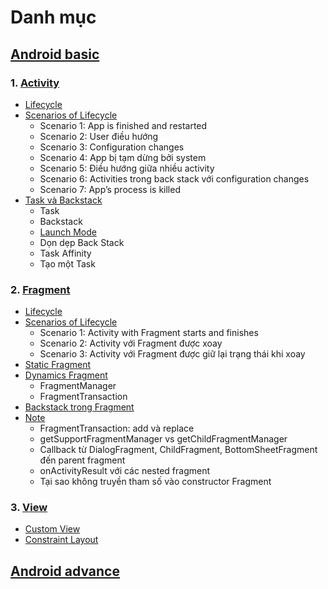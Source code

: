 # Danh mục

## [Android basic](./android-basic.md)
### 1. [Activity](./android-basic.md/#1-activity)
- [Lifecycle](./android-basic.md/#11-lifecycle)
- [Scenarios of Lifecycle](./android-basic.md/#12-Scenarios-of-Lifecycle)
    - Scenario 1: App is finished and restarted
    - Scenario 2: User điều hướng
    - Scenario 3: Configuration changes
    - Scenario 4: App bị tạm dừng bởi system
    - Scenario 5: Điều hướng giữa nhiều activity
    - Scenario 6: Activities trong back stack với configuration changes
    - Scenario 7: App’s process is killed
- [Task và Backstack](./android-basic.md/#13-Task-and-Backstack)
    - Task
    - Backstack
    - [Launch Mode](./android-basic.md/#Launch-Mode)
    - Dọn dẹp Back Stack
    - Task Affinity
    - Tạo một Task

### 2. [Fragment](./android-basic.md/#2-fragment)

- [Lifecycle](./android-basic.md/#21-lifecycle)
- [Scenarios of Lifecycle](./android-basic.md/#22-Scenarios-of-Lifecycle)
    - Scenario 1: Activity with Fragment starts and finishes
    - Scenario 2: Activity với Fragment được xoay
    - Scenario 3: Activity với Fragment được giữ lại trạng thái khi xoay
- [Static Fragment](./android-basic.md/#23-Static-Fragment)
- [Dynamics Fragment](./android-basic.md/#24-Dynamics-Fragment)
    - FragmentManager
    - FragmentTransaction
- [Backstack trong Fragment](./android-basic.md/#25-Backstack-trong-Fragment)
- [Note](./android-basic.md/#26-note)
    - FragmentTransaction: add và replace
    - getSupportFragmentManager vs getChildFragmentManager
    - Callback từ DialogFragment, ChildFragment, BottomSheetFragment đến parent fragment
    - onActivityResult với các nested fragment
    - Tại sao không truyền tham số vào constructor Fragment

### 3. [View](./view.md)

- [Custom View](./view.md/#1-custom-view)
- [Constraint Layout](./view.md/#2-Constraint-Layout)

## [Android advance](./android-advance.md)